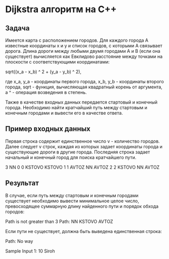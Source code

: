 # Dijkstra алгоритм на С++

## Задача 
Имеется карта с расположением городов. Для каждого города A известные координаты x и y и список городов, с которыми A связывает дорога. Длина дороги между  любыми двумя городами A и B (если она существует) вычисляется как Евклидово расстояние между точками на плоскости с соответствующими координатами:

sqrt((x_a - x_b) ^ 2 + (y_a - y_b) ^ 2),

где x_a, y_a - координаты первого города, x_b, y_b - координаты второго города, sqrt - функция, вычисляющая квадратный корень от аргумента, а ^ - операция возведения в степень.

Также в качестве входных данных передается стартовый и конечный города. Необходимо найти кратчайший путь между стартовым и конечным городами и вывести его в качестве ответа.

## Пример входных данных
Первая строка содержит единственное число v - количество городов. Далее следует v строк, каждая из которых задает координаты города и существующие дороги в другие города. Последняя строка задает начальный и конечный город для поиска кратчайшего пути.

3
NN 0 0 KSTOVO
KSTOVO 1 1 AVTOZ NN
AVTOZ 2 2 KSTOVO
NN AVTOZ

## Результат
В случае, если путь между стартовым и конечным городами существует необходимо вывести минимальное целое число, превосходящее суммарную длину найденного пути и порядок обхода городов:

Path is not greater than 3
Path:
NN KSTOVO AVTOZ 

Если пути не существует, должна быть выведена единственная строка:

Path:
No way

Sample Input 1:
10
Siroh
